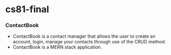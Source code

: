 # cs81-final

### ContactBook
- ContactBook is a contact manager that allows the user to create an account, login, manage your contacts through use of the CRUD method. 
- ContactBook is a MERN stack application.
